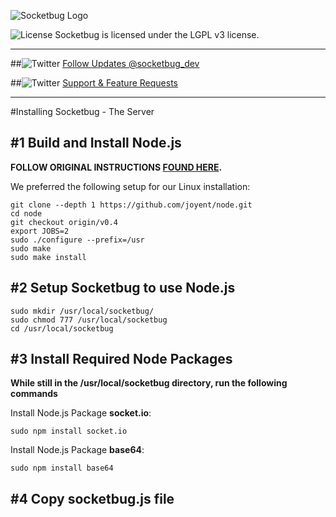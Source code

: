 ![Socketbug Logo](http://github.socketbug.com/logo.png "Socketbug - Web Socket Remote Debuggin")

![License](http://github.socketbug.com/lgplv3.png "LGPL v3 license") Socketbug is licensed under the LGPL v3 license.

---

##![Twitter](http://github.socketbug.com/twitter.png) [Follow Updates @socketbug_dev](https://twitter.com/#!/socketbug_dev "Follow Socketbug on Twitter")

##![Twitter](http://github.socketbug.com/bug.png) [Support & Feature Requests](http://socketbug.userecho.com/)

---

#Installing Socketbug - The Server

## #1 Build and Install Node.js

**FOLLOW ORIGINAL INSTRUCTIONS [FOUND HERE](https://github.com/joyent/node/wiki/Installation "Building and Installing Node.js").**

We preferred the following setup for our Linux installation:

    git clone --depth 1 https://github.com/joyent/node.git
    cd node
    git checkout origin/v0.4
    export JOBS=2
    sudo ./configure --prefix=/usr
    sudo make
    sudo make install

## #2 Setup Socketbug to use Node.js

	sudo mkdir /usr/local/socketbug/
	sudo chmod 777 /usr/local/socketbug
	cd /usr/local/socketbug

## #3 Install Required Node Packages

**While still in the /usr/local/socketbug directory, run the following commands**

Install Node.js Package **socket.io**:

	sudo npm install socket.io

Install Node.js Package **base64**:

	sudo npm install base64
	
## #4 Copy socketbug.js file